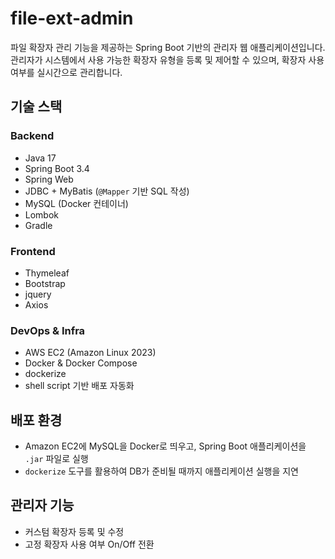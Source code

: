 # file-ext-admin

파일 확장자 관리 기능을 제공하는 Spring Boot 기반의 관리자 웹 애플리케이션입니다.  
관리자가 시스템에서 사용 가능한 확장자 유형을 등록 및 제어할 수 있으며, 확장자 사용 여부를 실시간으로 관리합니다.

## 기술 스택

### Backend
- Java 17
- Spring Boot 3.4
- Spring Web
- JDBC + MyBatis (`@Mapper` 기반 SQL 작성)
- MySQL (Docker 컨테이너)
- Lombok
- Gradle

### Frontend
- Thymeleaf
- Bootstrap
- jquery
- Axios

### DevOps & Infra
- AWS EC2 (Amazon Linux 2023)
- Docker & Docker Compose
- dockerize 
- shell script 기반 배포 자동화

## 배포 환경
- Amazon EC2에 MySQL을 Docker로 띄우고, Spring Boot 애플리케이션을 `.jar` 파일로 실행
- `dockerize` 도구를 활용하여 DB가 준비될 때까지 애플리케이션 실행을 지연

## 관리자 기능
- 커스텀 확장자 등록 및 수정
- 고정 확장자 사용 여부 On/Off 전환